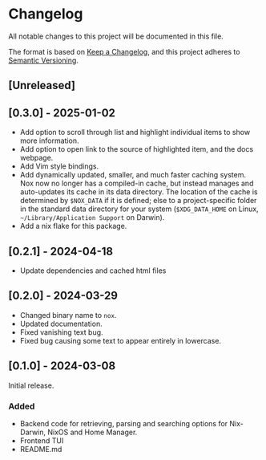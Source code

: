 # Changelog
All notable changes to this project will be documented in this file.

The format is based on [Keep a Changelog](https://keepachangelog.com/en/1.1.0/),
and this project adheres to [Semantic Versioning](https://semver.org/spec/v2.0.0.html).

## [Unreleased]

## [0.3.0] - 2025-01-02
- Add option to scroll through list and highlight individual items to show more information.
- Add option to open link to the source of highlighted item, and the docs webpage.
- Add Vim style bindings.
- Add dynamically updated, smaller, and much faster caching system. Nox now no longer has a compiled-in cache, but instead manages and auto-updates its cache in its data directory. The location of the cache is determined by `$NOX_DATA` if it is defined; else to a project-specific folder in the standard data directory for your system (`$XDG_DATA_HOME` on Linux, `~/Library/Application Support` on Darwin).
- Add a nix flake for this package.

## [0.2.1] - 2024-04-18
- Update dependencies and cached html files

## [0.2.0] - 2024-03-29
- Changed binary name to `nox`.
- Updated documentation.
- Fixed vanishing text bug.
- Fixed bug causing some text to appear entirely in lowercase.

## [0.1.0] - 2024-03-08
Initial release.

### Added
- Backend code for retrieving, parsing and searching options for Nix-Darwin, NixOS and Home Manager.
- Frontend TUI
- README.md
